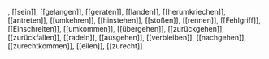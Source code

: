 , [[sein]], [[gelangen]], [[geraten]], [[landen]], [[herumkriechen]], [[antreten]], [[umkehren]], [[hinstehen]], [[stoßen]], [[rennen]], [[Fehlgriff]], [[Einschreiten]], [[umkommen]], [[übergehen]], [[zurückgehen]], [[zurückfallen]], [[radeln]], [[ausgehen]], [[verbleiben]], [[nachgehen]], [[zurechtkommen]], [[eilen]], [[zurecht]]